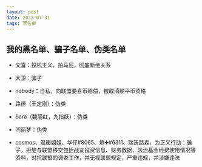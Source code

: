```yaml
---
layout: post
date: 2022-07-31
tags: 黑名单
---
```



## 我的黑名单、骗子名单、伪类名单

* 文喜：投机主义，拍马屁，彻底断绝关系

* 大卫：骗子

* nobody：自私，向联盟要喜币赔偿，被取消躺平币资格

* 路德（王定刚）：伪类

* Sara（魏丽红，九指妖）：伪类

* 闫丽梦：伪类

* cosmos、温暖姐姐、华仔#8065、熵➕#6311、瑞沃路森、为正义行动：骗子，拒绝与联盟移交包括战友投资信息、财务数据、法治基金经费使用情况等资料，对抗联盟的调查工作，并无视联盟规定，严重违规，并涉嫌违法

